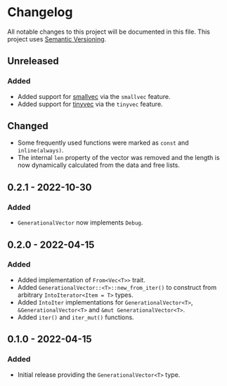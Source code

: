 # Changelog

All notable changes to this project will be documented in this file.
This project uses [Semantic Versioning](https://semver.org/spec/v2.0.0.html).

## Unreleased

### Added

- Added support for [smallvec](https://crates.io/crates/smallvec) via the `smallvec` feature.
- Added support for [tinyvec](https://crates.io/crates/tinyvec) via the `tinyvec` feature.

## Changed

- Some frequently used functions were marked as `const` and `inline(always)`.
- The internal `len` property of the vector was removed and the length is now dynamically calculated
  from the data and free lists.

## 0.2.1 - 2022-10-30

### Added

- `GenerationalVector` now implements `Debug`.

## 0.2.0 - 2022-04-15

### Added

- Added implementation of `From<Vec<T>>` trait.
- Added `GenerationalVector::<T>::new_from_iter()` to construct from
  arbitrary `IntoIterator<Item = T>` types.
- Added `IntoIter` implementations for `GenerationalVector<T>`, `&GenerationalVector<T>` and `&mut GenerationalVector<T>`.
- Added `iter()` and `iter_mut()` functions.

## 0.1.0 - 2022-04-15

### Added

- Initial release providing the `GenerationalVector<T>` type.

